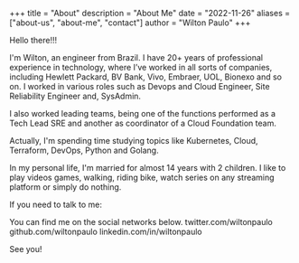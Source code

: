 +++
title = "About"
description = "About Me"
date = "2022-11-26"
aliases = ["about-us", "about-me", "contact"]
author = "Wilton Paulo"
+++

Hello there!!!

I'm Wilton, an engineer from Brazil. I have 20+ years of professional experience in technology, where I’ve worked in all sorts of companies, including Hewlett Packard, BV Bank, Vivo, Embraer, UOL, Bionexo and so on. I worked in various roles such as Devops and Cloud Engineer, Site Reliability Engineer and, SysAdmin.

I also worked leading teams, being one of the functions performed as a Tech Lead SRE and another as coordinator of a Cloud Foundation team.

Actually, I'm spending time studying topics like Kubernetes, Cloud, Terraform, DevOps, Python and Golang.

In my personal life, I'm married for almost 14 years with 2 children. I like to play videos games, walking, riding bike, watch series on any streaming platform or simply do nothing.

If you need to talk to me:

You can find me on the social networks below.
 twitter.com/wiltonpaulo
 github.com/wiltonpaulo
 linkedin.com/in/wiltonpaulo

See you!
